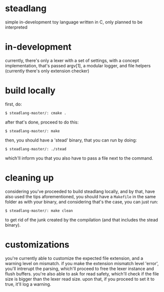 # steadlang
simple in-development toy language written in C, only planned to be interpreted

# in-development
currently, there's only a lexer with a set of settings, with a concept implementation, that's passed argv[1], a modular logger, and file helpers (currently there's only extension checker)

# build locally
first, do:
```
$ steadlang-master/: cmake .
```

after that's done, proceed to do this:
```
$ steadlang-master/: make
```

then, you should have a 'stead' binary, that you can run by doing:
```
$ steadlang-master/: ./stead
```

which'll inform you that you also have to pass a file next to the command.

# cleaning up
considering you've proceeded to build steadlang locally, and by that, have also used the tips aforementioned, you should have a ``Makefile`` in the same folder as with your binary, and considering that's the case, you can just run:
```
$ steadlang-master/: make clean
```

to get rid of the junk created by the compilation (and that includes the stead binary).

# customizations
you're currently able to customize the expected file extension, and a warning level on mismatch. if you make the extension mismatch level 'error', you'll intrerupt the parsing, which'll proceed to free the lexer instance and flush buffers.
you're also able to ask for read safety, which'll check if the file size is bigger than the lexer read size. upon that, if you proceed to set it to true, it'll log a warning.
